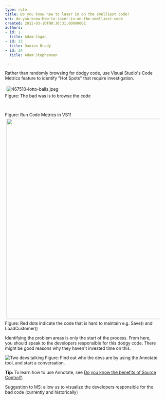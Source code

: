 ```yaml
---
type: rule
title: Do you know how to laser in on the smelliest code?
uri: do-you-know-how-to-laser-in-on-the-smelliest-code
created: 2012-03-16T08:36:31.0000000Z
authors:
- id: 1
  title: Adam Cogan
- id: 23
  title: Damian Brady
- id: 24
  title: Adam Stephensen

---
```




<span class='intro'> <p>Rather than randomly browsing for dodgy code, use Visual Studio's Code Metrics feature to identify &quot;Hot Spots&quot; that require investigation.</p>
<p><img src="/SoftwareDevelopment/RulestobetterArchitectureandCodeReview/PublishingImages/lotto-balls.jpeg" alt="467510-lotto-balls.jpeg" style="margin&#58;5px;" /><br><span class="ssw-rteStyle-FigureBad">​Figure&#58; The bad was is to browse the code</span></p>
<p><img src="/SoftwareDevelopment/RulestobetterArchitectureandCodeReview/PublishingImages/VS%2011%20Code%20Metrics.png" alt="" style="margin&#58;5px;" />&#160;</p>
<span class="ssw-rteStyle-FigureNormal">Figure&#58; Run Code Metrics&#160;in VS11</span>
<img class="ssw-rteStyle-ImageArea" src="/SoftwareDevelopment/RulestobetterArchitectureandCodeReview/PublishingImages/CodeMetrics_3.png" alt="" style="margin&#58;5px;width&#58;657px;" />
<div class="ssw-rteStyle-FigureNormal">Figure&#58; Red dots indicate the code that is hard to maintain e.g. Save() and LoadCustomer()</div>
<p>Identifying the problem areas is only the start of the process. From here, you should speak to the developers responsible for this dodgy code. There might be good reasons why they haven't invested time on this.</p>
<img alt="Two devs talking" class="ssw-rteStyle-ImageArea" src="/SoftwareDevelopment/RulestobetterArchitectureandCodeReview/PublishingImages/two-devs-talking.jpg" />
<span class="ssw-rteStyle-FigureNormal">Figure&#58; Find out who&#160;the devs are&#160;by using the Annotate tool, and start a conversation.</span>
<p><strong>Tip&#58; </strong>To learn how to use Annotate, see <a href="http&#58;//www.ssw.com.au/ssw/Standards/Rules/RulesToBetterSourceControlwithTFS.aspx#UsingSourceControl">Do you know the benefits of Source Control?</a>.</p>
<p class="ssw-rteStyle-GreyBox"><span>Suggestion to MS&#58; allow us to visualize the developers responsible for the bad code (currently and historically)</span></p> </span>





